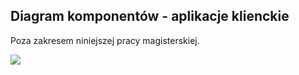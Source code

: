 ## Diagram komponentów - aplikacje klienckie

Poza zakresem niniejszej pracy magisterskiej.

![](embed:tutio_c3_client_apps)
